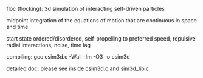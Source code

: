 floc (flocking): 3d simulation of interacting self-driven particles

midpoint integration of the equations of motion that are continuous in space and time

start state ordered/disordered, self-propelling to preferred speed, repulsive radial interactions, noise, time lag

compiling: gcc csim3d.c -Wall -lm -O3 -o csim3d

detailed doc: please see inside csim3d.c and sim3d_lib.c

